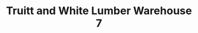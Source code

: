 ---
title: "Truitt and White Lumber Warehouse 7"
url: /berkeley/truitt-and-white-lumber-warehouse-7/
shop: shop
---